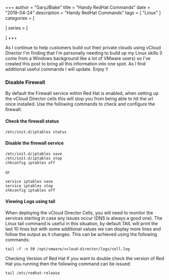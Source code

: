 +++
author = "GaryJBlake"
title = "Handy RedHat Commands"
date = "2019-04-24"
description = "Handy RedHat Commands"
tags = [
    "Linux"
]
categories = [
    
]
series = [

]
+++

As I continue to help customers build out their private clouds using vCloud Director I'm finding that I'm personally needing to build up my Linux skills (I come from a Windows background like a lot of VMware users) so I've created this post to bring all this information into one spot. As I find additional useful commands I will update. Enjoy !!

### Disable Firewall
By default the Firewall service within Red Hat is enabled, when setting up the vCloud Director cells this will stop you from being able to hit the url once installed. Use the following commands to check and configure the firewall:

#### Check the firewall status
```
/etc/init.d/iptables status
```

#### Disable the firewall service
```
/etc/init.d/iptables save
/etc/init.d/iptables stop
chkconfig iptables off
```
or
```
service iptables save
service iptables stop
chkconfig iptables off
```

#### Viewing Logs using tail
When deploying the vCloud Director Cells, you will need to monitor the services starting in case any issues occur (DNS is always a good one). The Linux tail command is useful in this situation, by default TAIL will print the last 10 lines but with some additional values we can display more lines and follow the output as it changes. This can be achieved using the following commands:

```
tail –f -n 50 /opt/vmware/vcloud-director/logs/cell.log
```

Checking Version of Red Hat
If you want to double check the version of Red Hat you running then the following command can be issued:

```
tail /etc/redhat-release
```